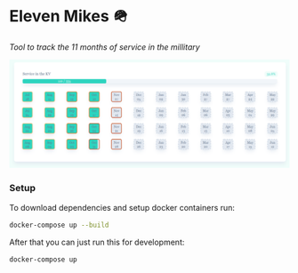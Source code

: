 # Eleven Mikes 🪖 
_Tool to track the 11 months of service in the millitary_

![banner](docs/banner.png)

### Setup

To download dependencies and setup docker containers run:
```bash
docker-compose up --build
```

After that you can just run this for development:
```bash
docker-compose up
```




